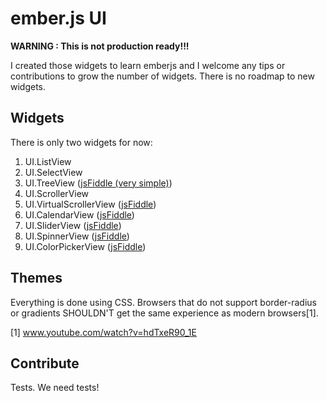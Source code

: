 # ember.js UI


**WARNING : This is not production ready!!!**

I created those widgets to learn emberjs and I welcome any tips or contributions to grow the number of widgets. There is no roadmap to new widgets. 

## Widgets


There is only two widgets for now:

1. UI.ListView
2. UI.SelectView
3. UI.TreeView ([jsFiddle (very simple)](http://jsfiddle.net/3JZbj/))
4. UI.ScrollerView
5. UI.VirtualScrollerView ([jsFiddle](http://www.jsfiddle.net/Z7SCN/14/))
6. UI.CalendarView ([jsFiddle](http://jsfiddle.net/guilhermeaiolfi/enguK/))
7. UI.SliderView ([jsFiddle](http://jsfiddle.net/guilhermeaiolfi/NPkru/))
8. UI.SpinnerView ([jsFiddle](http://jsfiddle.net/guilhermeaiolfi/swWZv/))
9. UI.ColorPickerView ([jsFiddle](http://jsfiddle.net/guilhermeaiolfi/gzznn/))

## Themes

Everything is done using CSS. Browsers that do not support border-radius or gradients SHOULDN'T get the same experience as modern browsers[1].

[1] www.youtube.com/watch?v=hdTxeR90_1E

## Contribute

Tests. We need tests!